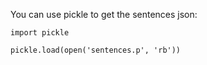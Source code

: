 You can use pickle to get the sentences json:

```import pickle```

```pickle.load(open('sentences.p', 'rb'))```